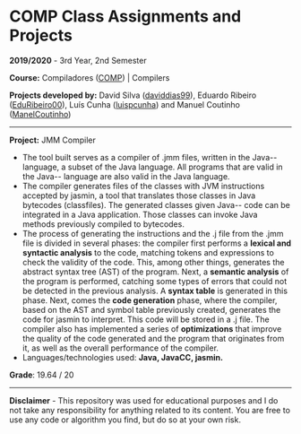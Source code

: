 # COMP Class Assignments and Projects

**2019/2020** - 3rd Year, 2nd Semester

**Course:** Compiladores ([COMP](https://sigarra.up.pt/feup/pt/ucurr_geral.ficha_uc_view?pv_ocorrencia_id=436448)) | Compilers

**Projects developed by:** David Silva ([daviddias99](https://github.com/daviddias99)), Eduardo Ribeiro ([EduRibeiro00](https://github.com/EduRibeiro00)), Luís Cunha ([luispcunha](https://github.com/luispcunha)) and Manuel Coutinho ([ManelCoutinho](https://github.com/ManelCoutinho))

---

**Project:** JMM Compiler

* The tool built serves as a compiler of .jmm files, written in the Java-- language, a subset of the Java language. All programs that are valid in the Java-- language are also valid in the Java language. 
* The compiler generates files of the classes with JVM instructions accepted by jasmin, a tool that translates those classes in Java bytecodes (classfiles). The generated classes given Java-- code can be integrated in a Java application. Those classes can invoke Java methods previously compiled to bytecodes.
* The process of generating the instructions and the .j file from the .jmm file is divided in several phases: the compiler first performs a **lexical and syntactic analysis** to the code, matching tokens and expressions to check the validity of the code. This, among other things, generates the abstract syntax tree (AST) of the program. Next, a **semantic analysis** of the program is performed, catching some types of errors that could not be detected in the previous analysis. A **syntax table** is generated in this phase. Next, comes the **code generation** phase, where the compiler, based on the AST and symbol table previously created, generates the code for jasmin to interpret. This code will be stored in a .j file. The compiler also has implemented a series of **optimizations** that improve the quality of the code generated and the program that originates from it, as well as the overall performance of the compiler.
* Languages/technologies used: **Java, JavaCC, jasmin.**

**Grade**: 19.64 / 20

---

**Disclaimer** - This repository was used for educational purposes and I do not take any responsibility for anything related to its content. You are free to use any code or algorithm you find, but do so at your own risk.
